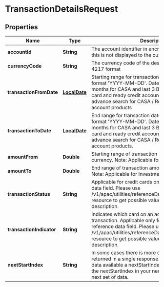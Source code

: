 # TransactionDetailsRequest

## Properties
Name | Type | Description | Notes
------------ | ------------- | ------------- | -------------
**accountId** | **String** | The account identifier in encrypted format.Typically, this is not displayed to the customer. | 
**currencyCode** | **String** | The currency code of the destination account in ISO 4217 format |  [optional]
**transactionFromDate** | [**LocalDate**](LocalDate.md) | Starting range for transaction date in ISO 8601 date format &#x27;YYYY-MM-DD&#x27;. Date Range: Upto last 12 months for CASA and last 3 Billing Cycle for credit card and ready credit accounts. Note :Applicable for advance search for  CASA / Ready Credt / Credit Card account products |  [optional]
**transactionToDate** | [**LocalDate**](LocalDate.md) | End range for transaction date in ISO 8601 date format &#x27;YYYY-MM-DD&#x27;. Date Range: Upto last 12 months for CASA and last 3 Billing Cycle for credit card and ready credit accounts. Note :Applicable for advance search for  CASA / Ready Credt / Credit Card account products. |  [optional]
**amountFrom** | **Double** | Starting range of transaction amount in the base currency. Note: Applicable for Investment accounts. |  [optional]
**amountTo** | **Double** | End range of transaction amount in the base currency. Note: Applicable for Investment accounts. |  [optional]
**transactionStatus** | **String** | Applicable for credit cards only. This is a reference data field. Please use /v1/apac/utilities/referenceData/{transactionStatus} resource to get possible value of this field with description. |  [optional]
**transactionIndicator** | **String** | Indicates which card on an account was used for a transaction. Applicable only for credit cards. This is a reference data field. Please use /v1/apac/utilities/referenceData/{transactionIndicator} resource to get possible value of this field with description. |  [optional]
**nextStartIndex** | **String** | In some cases there is more data than what can be returned in a single response. If there is additional data available a nextStartIndex will be returned. Pass the nextStartIndex in your next request to retrieve the next set of data. |  [optional]
